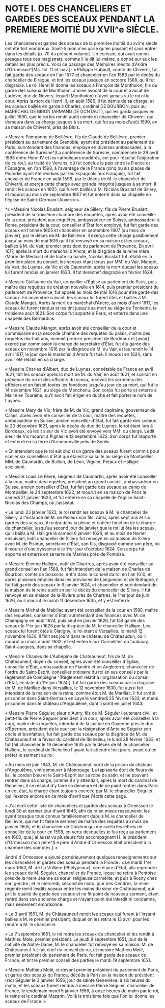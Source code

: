 # NOTE I. DES CHANCELIERS ET GARDES DES SCEAUX PENDANT LA PREMIERE MOITIÉ DU XVII^e SIÈCLE.

Les chanceliers et gardes des sceaux de la première moitié du xvii^e siècle
ont été fort nombreux. Saint-Simon n'en parle qu'en passant et sans entrer
dans les détails (p. 70 du présent volume). Un écrivain, qui avait connu
presque tous ces magistrats, comme il le dit lui-même, a donné sur eux les
détails les plus précis. Voici ce passage des Mémoires inédits d'André
d'Ormesson^[Ms. fol. 11 et suiv.] : « Philippe Hubault, comte de Chiverni, fut
fait garde des sceaux en l'an 1577 et chancelier en l'an 1583 par le décès du
chancelier de Birague, et tint les sceaux jusques en octobre 1588, qu'il fut
disgracié. Le roi Henri III donna les sceaux à François de Montholon, fils du
garde des sceaux de Montholon, ancien avocat de la cour et avocat de Ludovic,
duc de Nevers, lequel (Montholon) n'avoit jamais vu le roi ni la cour. Après
la mort de Henri III, en août 1589, il fut démis de sa charge, et les sceaux
baillés en garde à Charles, cardinal DE BOURBON, puis au MARÉCHAL DE BIRON
(ARMAND DE GONTAUT), qui les garda jusques en juillet 1590, que le roi les
rendit audit comte et chancelier de Chiverni, qui demeura dans sa charge
jusques à sa mort, qui fut au mois d'août 1599, en sa maison de Chiverni, près
de Blois.

« Messire Pomponne de Bellièvre, fils de Claude de Bellièvre, premier
président au parlement de Grenoble, ayant été président au parlement de Paris,
surintendant des finances, employé en diverses ambassades, à la conférence de
Suresne^[La conférence de Suresne, commencée le 29 avril 1593 entre Henri IV
et les catholiques modérés, eut pour résultat l'abjuration de ce roi.], au
traité de Vervins, où fut conclue la paix entre la France et l'Espagne, en
l'an 1598, à l'avantage de la France (cinq ou sis places de Picardie ayant été
rendues par les Espagnols aux François), fut fait chevalier de France en août
1599, par le décès de M. le chancelier de Chiverni, et exerça cette charge
avec grande intégrité jusques à sa mort. Il rendit les sceaux en 1605, qui
furent baillés à M. Nicolas Bruslart de Sillery, et mourut au mois de
septembre 1607 et fut enterré dans sa chapelle en l'église de Saint-Germain
l'Auxerrois.

*« *Messire Nicolas Bruslart, seigneur de Sillery, fils de Pierre Bruslart,
président de la troisième chambre des enquêtes, après avoir été conseiller de
la cour, président aux enquêtes, ambassadeur en Suisse, ambassadeur à Rome,
président de la cour, conseiller d'État fort employé, fut fait garde des
sceaux en l'année 1605 et chancelier en septembre 1607 (au mois de janvier),
par le décès de M. de Bellièvre. Il exerça cette charge paisiblement jusqu'au
mois de mai 1616 qu'il fut renvoyé en sa maison et les sceaux, baillés à M. du
Vair, premier président du parlement de Provence, En avril 1617, après la mort
du maréchal d'Ancre, et la disgrâce de la reine mère (Marie de Médicis) et de
toute sa bande, Nicolas Bruslart fut rétabli en la première place du conseil,
les sceaux étant tenus par MM. du Vair, Mangot, du Vair, de Luynes, de Vic et
de Caumartin, après la mort duquel les sceaux lui furent rendus en janvier
1623. Il fut derechef disgracié en février 1624.

« Messire Guillaume du Vair, conseiller d'Église au parlement de Paris, puis
maître des requêtes de création nouvelle en 1614, puis premier président du
parlement de Provence, fut appelé au mois de mai 1616 pour être garde des
sceaux. En novembre suivant, les sceaux lui furent ôtés et baillés à M. Claude
Mangot. Après la mort du maréchal d'Ancre, au mois d'avril 1617, les sceaux
lui furent rendus et les tint jusqu'à sa mort au siége de Tonneins, le
troisième août 1621. Son corps fut apporté à Paris, et enterré dans une
chapelle des Bernardins.

« Messire Claude Mangot, après avoir été conseiller de la cour et commissaire
en la seconde chambre des requêtes du palais, maître des requêtes dix-huit
ans, nommé premier président de Bordeaux et [avoir] exercé par commission la
charge de secrétaire d'État, fut élu garde des sceaux en novembre 1616 par la
disgrâce de M. du Vair, et les rendit le 14 avril 1617, le jour que le
maréchal d'Ancre fut tué. Il mourut en 1624, sans avoir été rétabli en sa
charge.

« Messire Charles d'Albert, duc de Luynes, connétable de France en avril 1621,
tint les sceaux après la mort de M. du Vair, en août 1621, et scelloit en
présence du roi et des officiers du sceau, recevoit les serments des officiers
et en faisoit toutes les fonctions jusqu'au jour de sa mort, qui fut le 14
décembre 1621, au siége de Monchenu. Son corps fut porté et enterré à Maillé
en Touraine, qu'il avoit fait ériger en duché et fait porter le nom de Luynes.

« Messire Mery de Vic, frère de M. de Vic, grand capitaine, gouverneur de
Calais, après avoir été conseiller de la cour, maître des requêtes,
ambassadeur en Suisse, ancien conseiller d'État, fut fait garde des sceaux le
20 décembre 1621, après le décès du duc de Luynes, le roi étant lors à
Bordeaux, où ledit sieur de Vic avoit été envoyé vers MM. du clergé. Ledit
sieur de Vic mourut à Pignas le 12 septembre 1622. Son corps fut rapporté et
enterré en sa terre d'Armenonville près de Senlis.

« En attendant que le roi eût choisi un garde des sceaux furent commis pour
sceller six conseillers d'État qui étaient à sa suite au siége de Montpellier.
MM&#8203;. de Caumartin, de Bullion, de Léon, Viguier, Préaux et Halligre scelloient.

« Messire Louis Le Fevre, seigneur de Caumartin, après avoir été conseiller à
la cour, maître des requêtes, président au grand conseil, ambassadeur en
Suisse, ancien conseiller d'État, fut fait garde des sceaux au camp de
Montpellier, le 24 septembre 1622, et mourut en sa maison de Paris le samedi
21 janvier 1623, et fut enterré en sa chapelle de l'église Saint-Nicolas des
Champs, où j'assistai.

« Le lundi 23 janvier 1623, le roi rendit les sceaux à M. le chancelier de
Siliery, à l'instance de M. de Pisieux son fils. Ainsi, après sept ans et six
gardes des sceaux, il rentra dans la pleine et entière fonction de la charge
de chancelier, jusqu'au second jour de janvier que le roi lui ôta les sceaux,
qu'il bailla à M. Halligre le samedi 6 janvier 1624, et au mois de février
ensuivant, ledit chancelier de Sillery fut renvoyé en sa maison de Sillery
avec M. de Pisieux, secrétaire d'État, son fils, disgracié comme son père, où
il mourut d'une dyssenlerie le 1^er jour d'octobre 1624. Son corps fut apporté
et enterré en sa terre de Marines près de Pontoise.

« Messire Étienne Halligre, natif de Chartres, après avoir été conseiller au
grand conseil en l'an 1588, fut fait intendant de la maison de Charles de
Bourbon, comte de Soissons, entra dans le conseil du roi en l'an 1610, et
après plusieurs emplois dans les provinces de Languedoc et de Bretagne, il fut
fait garde des sceaux le 6 janvier 1624, et chancelier et surintendant de la
maison de la reine audit an par le décès du chancelier de Sillery. Il fut
renvoyé en sa maison de la Rivière près de Chartres, le 1^er jour de juin
1626, où il mourut le mardi 11 décembre 1635, et y est enterré.

« Messire Michel de Mabiliac ayant été conseiller de la cour en 1588, maître
des requêtes, conseiller d'État, surintendant des finances avec M. de
Champigny en août 1624, puis seul en janvier 1626, fut fait garde des sceaux
le 1^er juin 1626 par la disgrâce de M. le chancelier Halligre. Les sceaux lui
furent ôtés à Glatigny, le roi étant à Versailles, le mardi 12 novembre 1630.
Il finit ses jours dans le château de Châteaudun, où il mourut au mois d'août
1632, et est enterré aux Carmélites du faubourg Saint-Jacques, dans sa
chapelle.

« Messire Chaules de L'Aubépine de Chateauneuf, fils de M. de Châteauneuf,
doyen du conseil, après avoir été conseiller d'Église, conseiller d'État,
ambassadeur en Flandre et en Angleterre, chancelier de l'ordre du
Saint-Esprit, conseiller ordinaire du roi en ses conseils par le règlement de
Coinpiègne ^[Règlement relatif à l'organisation du conseil d'État, en date du
1^e'juin 1624.], fut fait garde des sceaux par la disgrâce de M. de Marillac
dans Versailles, le 12 novembre 1630, fut aussi fait intendant de la maison de
la reine, comme étoit M. de Marillac. Il fut arrêté prisonnier dans
Saint-Germain en Laye le vendredi 25 février 1633, et mené prisonnier dans le
château d'Angoulême, dont il sortit en juillet 1643.

« Messire Pierre Séguier, sieur d'Autry, fils de M. Séguier lieutenant civil,
et petit-fils de Pierre Séguier président à la cour, après avoir été
conseiller à la cour, maître des requêtes, intendant de la justice en Guyenne
près le duc d'Épernon, président de la cour par la résignation d'Antoine
Séguier son oncle et bienfaiteur, fut fait garde des sceaux par la disgrâce de
M. de Châteauneuf et la faveur du cardinal de Richelieu, le lundi 28 février
1633, et fut fait chancelier le 19 décembre 1635 par le décès de M. le
chancelier Halligre, le cardinal de Richelieu l'ayant fait attendre huit
jours, avant qu'en prêter le serment au roi.

« Au mois de juin 1643, M. de Châteauneuf, sorti de la prison du château
d'Angoulême, vint demeurer à Montrouge. La tapisserie étoit de fleurs de lis ;
le cordon bleu et le Saint-Esprit sur sa robe de satin, et ne pouvant rentrer
dans sa charge, comme il s'y attendait, après la mort du cardinal de
Richelieu, il se résolut d'y faire sa demeure et de ne point rentrer dans
Paris en cet état, la charge étant toujours exercée par M. le chancelier
Séguier, qui l'exerce encore en ce mois d'avril que j'écris cette page.

« J'ai écrit cette liste de chanceliers et gardes des sceaux à Ormesson le
lundi 30 et dernier jour d'avril 1646, afin de m'en mieux ressouvenir, les
ayant presque tous connus familièrement depuis M. le chancelier de Bellièvre,
qui me fit faire le serment de maître des requêtes au mois de janvier 1605, et
le chancelier de Chiverni qui me scella les lettres de conseiller de la cour
en 1598, en vertu desquelles je fus reçu au parlement en 1600, que j'ai aussi
vu plusieurs fois accompagnant H. le président d'Ormesson mon père^[Le père
d'André d'Ormesson était président à la chambre des comptes.]. »

André d'Ormesson a ajouté postérieurement quelques renseignements sur les
chanceliers et gardes des sceaux pendant la Fronde : « Le mardi 1^er mars 1650,
M. de La Vrillière (Phélypeaux), secrétaire d'État, alla reprendre les sceaux
de M. Séguier, chancelier de France, lequel se retira à Pontoise près de la
mère Jeanne sa sœur, religieuse carmélite, et puis à Rosny chez son gendre ; et
le mercredi, second de mars, jour des Cendres, la reine régente remit lesdits
sceaux entre les mains du sieur de Châteauneuf, qui prit la qualité de garde
des sceaux et ne fit point de nouveau serment, étant rentré dans son ancienne
charge et n'ayant point été interdit ni condamné, mais seulement emprisonné.

« Le 3 avril 1651, M. de Châteauneuf rendit les sceaux qui furent à l'instant
baillés à M. le premier président, duquel on les retira le 13 avril pour les
rendre à M. le chancelier.

« Le 7 septembre 1651, le roi retira les sceaux du chancelier et les rendit à
Mathieu Mole, premier président. Le jeudi 8 septembre 1651, jour de la
nativité de Notre-Dame, M. le chancelier fut renvoyé en sa maison. M. de
Châteauneuf fut fait chef du conseil du roi, et messire Mathieu Molé, premier
président du parlement de Paris, fut fait garde des sceaux de France, et tint
le premier conseil des parties le mardi 19 septembre 1651.

« Messire Mathieu Molé, ci-devant premier président du parlement de Paris, et
garde des sceaux de France, décéda à Paris en la maison du président (*sic*)
Séguier le 3 janvier 1656, jour de sainte Geneviève, à six heures du matin, et
les sceaux furent rendus à messire Pierre Séguier, chancelier de France, le
lendemain mardi 5 janvier 1656, à onze heures du matin par le roi, la reine et
le cardinal Mazarin. Voilà la troisième fois que l'on lui donne les sceaux de
France. »
